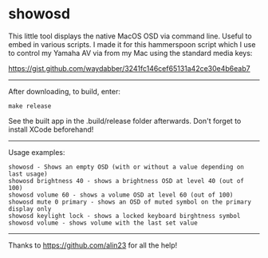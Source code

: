 # showosd

This little tool displays the native MacOS OSD via command line. Useful to embed in various scripts. I made it for this hammerspoon script which I use to control my Yamaha AV via from my Mac using the standard media keys:

https://gist.github.com/waydabber/3241fc146cef65131a42ce30e4b6eab7

---

After downloading, to build, enter:

    make release

See the built app in the .build/release folder afterwards. Don't forget to install XCode beforehand!

---

Usage examples:
            
    showosd - Shows an empty OSD (with or without a value depending on last usage)
    showosd brightness 40 - shows a brightness OSD at level 40 (out of 100)
    showosd volume 60 - shows a volume OSD at level 60 (out of 100)
    showosd mute 0 primary - shows an OSD of muted symbol on the primary display only
    showosd keylight lock - shows a locked keyboard birghtness symbol
    showosd volume - shows volume with the last set value

---

Thanks to https://github.com/alin23 for all the help!
